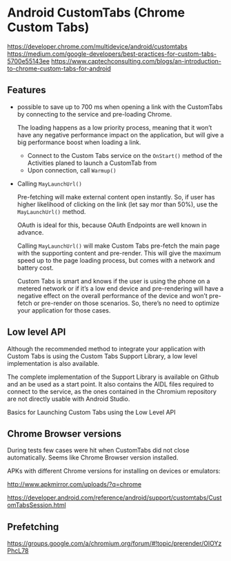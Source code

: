 # Android CustomTabs (Chrome Custom Tabs)

https://developer.chrome.com/multidevice/android/customtabs
https://medium.com/google-developers/best-practices-for-custom-tabs-5700e55143ee
https://www.captechconsulting.com/blogs/an-introduction-to-chrome-custom-tabs-for-android

## Features

*   possible to save up to 700 ms when opening a link with the CustomTabs by 
    connecting to the service and pre-loading Chrome.

    The loading happens as a low priority process, meaning that it won’t have any 
    negative performance impact on the application, but will give a big performance 
    boost when loading a link.    

    *   Connect to the Custom Tabs service on the `OnStart()` method of the Activities 
        planed to launch a CustomTab from
    *   Upon connection, call `Warmup()`

*   Calling `MayLaunchUrl()`

    Pre-fetching will make external content open instantly. So, if user has higher 
    likelihood of clicking on the link (let say mor than 50%), use the `MayLaunchUrl()` 
    method.

    OAuth is ideal for this, because OAuth Endpoints are well known in advance.

    Calling `MayLaunchUrl()` will make Custom Tabs pre-fetch the main page with the 
    supporting content and pre-render. This will give the maximum speed up to the page 
    loading process, but comes with a network and battery cost.

    Custom Tabs is smart and knows if the user is using the phone on a metered network or 
    if it’s a low end device and pre-rendering will have a negative effect on the overall 
    performance of the device and won’t pre-fetch or pre-render on those scenarios. 
    So, there’s no need to optimize your application for those cases.

## Low level API

Although the recommended method to integrate your application with Custom Tabs is using the 
Custom Tabs Support Library, a low level implementation is also available.

The complete implementation of the Support Library is available on Github and an be used 
as a start point. It also contains the AIDL files required to connect to the service, as the 
ones contained in the Chromium repository are not directly usable with Android Studio.

Basics for Launching Custom Tabs using the Low Level API

## Chrome Browser versions

During tests few cases were hit when CustomTabs did not close automatically.
Seems like Chrome Browser version installed.

APKs with different Chrome versions for installing on devices or emulators:

http://www.apkmirror.com/uploads/?q=chrome


https://developer.android.com/reference/android/support/customtabs/CustomTabsSession.html

## Prefetching

https://groups.google.com/a/chromium.org/forum/#!topic/prerender/OlOYzPhcL78